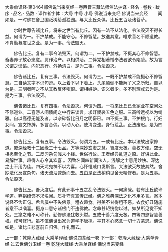 大乘单译经·第0464部佛说当来变经一卷西晋三藏法师竺法护译
· 经名 · 卷数 · 跋序
· 品名 · 品数 · 译作者字体：大号 中号 小号
佛说当来变经
佛说当来变经
　　闻如是。一时佛在舍卫国祇树给孤独园。与大比丘众俱。比丘五百及诸菩萨。

　　尔时世尊告诸比丘。将来之世当有比丘。因有一法不从法化。令法毁灭不得长益。何谓为一。不护禁戒。不能守心。不修智慧。放逸其意。唯求善名不顺道教。不肯勤慕度世之业。是为一事。令法毁灭。

　　佛告比丘。复有二事令法毁灭。何谓为二。一不护禁戒。不摄其心不修智慧。畜妻养子放心恣意。贾作治产。以相供活。二伴党相著憎奉法者欲令陷堕。故为言义谓之谀谄。内犯恶行。外扬清白。是为二事。令法毁灭。

　　佛告诸比丘。复有三事。令法毁灭。何谓为三。一既不护禁戒不能摄心不修智慧。二自读文字不识句逗。以上着下以下着上。头尾颠倒不能解了义之所归。自以为是。三明者呵之不从其教反怀嗔恨。谓相嫉妒。识义者少。多不别理咸云为是。是为三事。令法毁灭。

　　佛告诸比丘。复有四事。令法毁灭。何谓为四。一将来比丘已舍家业在空闲处不修道业。二喜游人间愦闹之中行来谈言。求好袈裟五色之服。三高听远视以为绮雅。自以高德无能及者。以杂碎智比日月之明畜已。四不摄三事。不护根门。行妇女间。宣文饰辞。多言合偶。以动人心。使清变浊。身行荒乱。正法废迟。是为四事。令法毁灭。

　　佛告比丘。复有五事。令法毁灭。何谓为五。一或有比丘。本以法故出家修道。废深经教十二因缘三十七品。方等深妙玄虚之慧。智度无极。善权方便。空无相愿至化之节。二反习杂句浅末小经。世俗行故。王者经典乱道之原。好讲此业。易解世事。趣得人心令其欢喜 。因致名闻四新闻法人。浅解之士意用妙快。深达之士不用为佳。四天龙鬼神不以为喜。心怀悒戚口发斯言。大法欲灭故使其然。舍妙法化反宣杂句。诸天流泪速逝而去。五由是正法稍稍见舍无精修者。是为五事。令法毁灭。

　　佛告比丘。吾灭度后。有此邪事十五之乱令法毁灭。一何痛哉。若有比丘欲谛学道。弃捐绮饰不求名闻。质朴守真宣传正经。佛之雅典深法之化不用多言。案本说经不舍正句。希言屡中不失佛意。粗衣趣食。得美不甘得粗不恶。衣食好丑随施者意不以嗔喜。摄身口意守诸根门不违佛教。念命甚矩恍惚以过。如梦所见觉不知处。三塗之难不可称计。勤修佛法犹救头燃。五戒十善六度无极。四等四恩智慧善权。咸可修行。虽不值佛世出家为道学不唐捐。平其本心愍念一切十方蒙恩。佛说如是。诸比丘悲喜前自归佛。作礼而去。

上一部：乾隆大藏经·大乘单译经·佛说四辈经一卷
下一部：乾隆大藏经·大乘单译经·过去世佛分卫经一卷
乾隆大藏经·大乘单译经·佛说当来变经